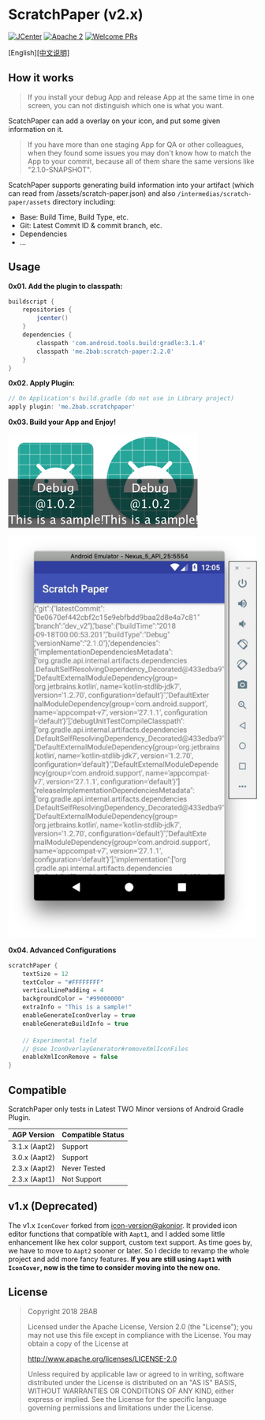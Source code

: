 # ScratchPaper (v2.x)

[![JCenter](https://api.bintray.com/packages/2bab/maven/scratch-paper/images/download.svg)](https://bintray.com/2bab/maven/scratch-paper/_latestVersion) [![Apache 2](https://img.shields.io/badge/License-Apache%202-brightgreen.svg)](https://www.apache.org/licenses/LICENSE-2.0) [![Welcome PRs](https://img.shields.io/badge/PRs-Welcome-orange.svg)](https://github.com/2BAB/ScratchPaper/pulls)

[English][[中文说明]](./README_zh.md)

## How it works

> If you install your debug App and release App at the same time in one screen, you can not distinguish which one is what you want.

ScatchPaper can add a overlay on your icon, and put some given information on it.

> If you have more than one staging App for QA or other colleagues, when they found some issues you may don't know how to match the App to your commit, because all of them share the same versions like "2.1.0-SNAPSHOT".

ScatchPaper supports generating build information into your artifact (which can read from /assets/scratch-paper.json) and also `/intermedias/scratch-paper/assets` directory including:

- Base: Build Time, Build Type, etc.
- Git: Latest Commit ID & commit branch, etc.
- Dependencies
- ...

## Usage

**0x01. Add the plugin to classpath:**

``` gradle
buildscript {
    repositories {
        jcenter()
    }
    dependencies {
        classpath 'com.android.tools.build:gradle:3.1.4'
        classpath 'me.2bab:scratch-paper:2.2.0'
    }
}
```

**0x02. Apply Plugin:**

``` gradle
// On Application's build.gradle (do not use in Library project)
apply plugin: 'me.2bab.scratchpaper'
```


**0x03. Build your App and Enjoy!**

![](./images/ic_launcher.png)![](./images/ic_launcher_round.png)

![](./images/scratch-paper-json.jpg)


**0x04. Advanced Configurations**

``` gradle
scratchPaper {
    textSize = 12
    textColor = "#FFFFFFFF"
    verticalLinePadding = 4
    backgroundColor = "#99000000"
    extraInfo = "This is a sample!"
    enableGenerateIconOverlay = true
    enableGenerateBuildInfo = true
    
    // Experimental field
    // @see IconOverlayGenerator#removeXmlIconFiles
    enableXmlIconRemove = false
}
```

## Compatible

ScratchPaper only tests in Latest TWO Minor versions of Android Gradle Plugin.

AGP Version|Compatible Status
-----------|-----------------
3.1.x (Aapt2) | Support
3.0.x (Aapt2) | Support
2.3.x (Aapt2) | Never Tested
2.3.x (Aapt1) | Not Support


## v1.x (Deprecated)

The v1.x `IconCover` forked from [icon-version@akonior](https://github.com/akonior/icon-version). It provided icon editor functions that compatible with `Aapt1`, and I added some little enhancement like hex color support, custom text support. As time goes by, we have to move to `Aapt2` sooner or later. So I decide to revamp the whole project and add more fancy features. **If you are still using `Aapt1` with `IconCover`, now is the time to consider moving into the new one.**

## License

>
> Copyright 2018 2BAB
>
>Licensed under the Apache License, Version 2.0 (the "License");
you may not use this file except in compliance with the License.
You may obtain a copy of the License at
>
>   http://www.apache.org/licenses/LICENSE-2.0
>
> Unless required by applicable law or agreed to in writing, software
distributed under the License is distributed on an "AS IS" BASIS,
WITHOUT WARRANTIES OR CONDITIONS OF ANY KIND, either express or implied.
See the License for the specific language governing permissions and
limitations under the License.

